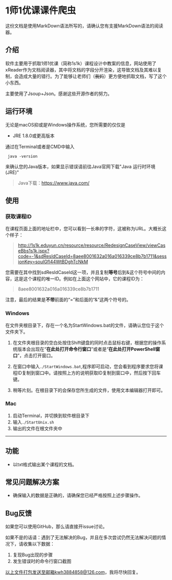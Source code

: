 # 1师1优课课件爬虫

这份文档是使用MarkDown语法所写的，请确认您有支援MarkDown语法的阅读器。

## 介绍
软件主要用于抓取1师1优课（简称1s1k）课程设计中教案的信息，网站使用了xReader作为文档阅读器，其中将文档的字段分开渲染，这导致文档及其难以复制，会造成大量的错行。为了能够让老师们（~~我妈~~）更方便地抓取文档，写了这个小东西。

主要使用了Jsoup+Json。感谢这些开源作者的努力。

## 运行环境
无论是macOS抑或是Windows操作系统，您所需要的仅仅是

- JRE 1.8.0或更高版本

通过在Terminal或者是CMD中输入

``` java -version```

来确认您的Java版本，如果显示错误请前往Java官网下载"Java 运行时环境(JRE)"

> Java下载：https://www.java.com/

## 使用

### 获取课程ID

在课程页面上面的地址栏中，您可以看到一长串的字符，这被称为URL。大概长这个样子：
> http://1s1k.eduyun.cn/resource/resource/RedesignCaseView/viewCaseBbs1s1k.jspx?code=-1&sdResIdCaseId=8aee8001632a016a016339ce8b7b1711&sessionKey=soulGfl44WtBDghTcNkM

您需要在其中找到sdResIdCaseId这一项，并且复制**等号**后到&这个符号中间的内容，这是这个课程的唯一ID。例如在上面这个网站中，它的课程ID为：

> 8aee8001632a016a016339ce8b7b1711

注意，最后的结果是**不带**前面的“=”和后面的“&”这两个符号的。

### Windows

在文件夹根目录下，存在一个名为StartWindows.bat的文件，请确认您位于这个文件夹下。

1. 在文件夹根目录的空白处按住Shift键盘的同时点击鼠标右键，根据您的操作系统版本会出现在“**在此处打开命令行窗口**”或者是“**在此处打开PowerShell窗口**”，点击打开窗口。

2. 在窗口中输入`./StartWindows.bat`,程序即可启动，您会看到程序要求您将课程ID复制到窗口中。请按照上方的说明获取ID复制到窗口中，然后按下回车键。

3. 稍等片刻。在根目录下的会保存您所生成的文件，使用文本编辑器打开即可。

### Mac
1. 启动Terminal，并切换到软件根目录下
2. 输入`./StartUnix.sh`
3. 输出的文件在根文件夹中

---
## 功能
- 以txt格式输出某个课程的文档。

## 常见问题解决方案
- 确保输入的数据是正确的，请确保您已经严格按照上述步骤操作。

## Bug反馈

如果您可以使用GitHub，那么请直接开issue讨论。

如果不是的话请：遇到了无法解决的Bug，并且在多次尝试仍然无法解决问题的情况下，请收集以下数据：
1. 复现Bug出现的步骤
2. 发生错误时的命令行窗口截图

以上文件打包发送至邮箱kwh3884858@126.com，我将尽快回复。
